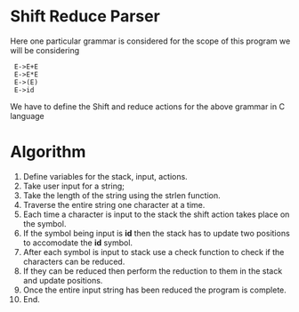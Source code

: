 # Shift Reduce Parser

Here one particular grammar is considered for the scope of this program we will be considering 
```
 E->E+E 
 E->E*E
 E->(E)
 E->id
```

We have to define the Shift and reduce actions for the above grammar in C language

# Algorithm

1. Define variables for the stack, input, actions.
2. Take user input for a string;
3. Take the length of the string using the strlen function.
4. Traverse the entire string one character at a time.
5. Each time a character is input to the stack the shift action takes place on the symbol.
6. If the symbol being input is **id** then the stack has to update two positions to accomodate the **id** symbol.
7. After each symbol is input to stack use a check function to check if the characters can be reduced.
8. If they can be reduced then perform the reduction to them in the stack and update positions.
9. Once the entire input string has been reduced the program is complete.
10. End.